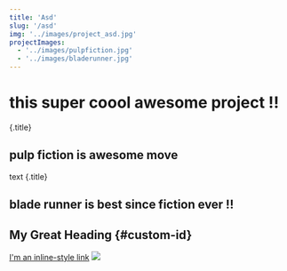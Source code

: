 ```yaml
---
title: 'Asd'
slug: '/asd'
img: '../images/project_asd.jpg'
projectImages:
  - '../images/pulpfiction.jpg'
  - '../images/bladerunner.jpg'
---
```


# this super coool awesome project !!

{.title}

## pulp fiction is awesome move

text
{.title}

## blade runner is best since fiction ever !!

## My Great Heading {#custom-id}

[I'm an inline-style link](https://www.google.com)
![](https://using-remark.gatsbyjs.org/static/0876208a4f57b7b43e8c65a7c5a22565/563c5/mikael-cho-214358.jpg)
